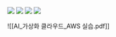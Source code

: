 ![](https://i.imgur.com/gjVZglR.png)
![](https://i.imgur.com/Je5aRzr.png)
![](https://i.imgur.com/SNY93vr.png)
![](https://i.imgur.com/mYTDNpm.png)

![[AI_가상화 클라우드_AWS 실습.pdf]]
